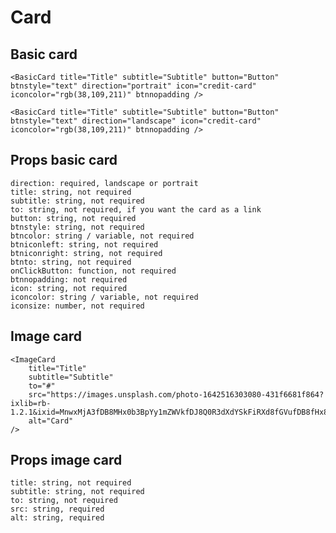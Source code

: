 # Card

## Basic card

<BasicCard title="Title" subtitle="Subtitle" button="Button" btnstyle="text" direction="portrait" icon="credit-card" iconcolor="rgb(38,109,211)" btnnopadding to="#" />

<BasicCard title="Title" subtitle="Subtitle" button="Button" btnstyle="text" direction="landscape" icon="credit-card" iconcolor="rgb(38,109,211)" btnnopadding />

```
<BasicCard title="Title" subtitle="Subtitle" button="Button" btnstyle="text" direction="portrait" icon="credit-card" iconcolor="rgb(38,109,211)" btnnopadding />

<BasicCard title="Title" subtitle="Subtitle" button="Button" btnstyle="text" direction="landscape" icon="credit-card" iconcolor="rgb(38,109,211)" btnnopadding />
```

## Props basic card

```
direction: required, landscape or portrait
title: string, not required
subtitle: string, not required
to: string, not required, if you want the card as a link
button: string, not required
btnstyle: string, not required
btncolor: string / variable, not required
btniconleft: string, not required
btniconright: string, not required
btnto: string, not required
onClickButton: function, not required
btnnopadding: not required
icon: string, not required
iconcolor: string / variable, not required
iconsize: number, not required
```

## Image card

<ImageCard
    title="Title"
    subtitle="Subtitle"
    to="#"
    src="https://images.unsplash.com/photo-1642952317900-fa90e2c89115?ixlib=rb-1.2.1&ixid=MnwxMjA3fDB8MHx0b3BpYy1mZWVkfDY5fENEd3V3WEpBYkV3fHxlbnwwfHx8fA%3D%3D&auto=format&fit=crop&w=800&q=60"
    alt="Card"
/>

```
<ImageCard
    title="Title"
    subtitle="Subtitle"
    to="#"
    src="https://images.unsplash.com/photo-1642516303080-431f6681f864?ixlib=rb-1.2.1&ixid=MnwxMjA3fDB8MHx0b3BpYy1mZWVkfDJ8Q0R3dXdYSkFiRXd8fGVufDB8fHx8&auto=format&fit=crop&w=800&q=60"
    alt="Card"
/>
```

## Props image card

```
title: string, not required
subtitle: string, not required
to: string, not required
src: string, required
alt: string, required
```